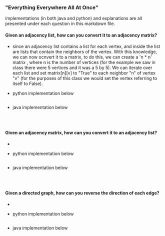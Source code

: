 ### "Everything Everywhere All At Once"
implementations (in both java and python) and explanations are all presented under each question in this markdown file.

#### Given an adjacency list, how can you convert it to an adjacency matrix? 
- since an adjacency list contains a list for each vertex, and inside the list are lists that contain the neighbors of the vertex. With this knowledge, we can now ocnvert it to a matrix, to do this, we can create a 'n * n' matrix , where n is the number of vertices (for the example we saw in class there were 5 vertices and it was a 5 by 5). We can iterate over each list and set matrix[n][v] to "True" to each neighbor "n" of vertex "v"
(for the purposes of this class we would set the vertex referring to itself to False).


- python implementation below
``` python

```

- java implementation below
``` java

```


<br/>

#### Given an adjacency matrix, how can you convert it to an adjacency list? 
- 

- python implementation below
``` python

```

- java implementation below
``` java

```

<br/>

#### Given a directed graph, how can you reverse the direction of each edge?
- 

- python implementation below

``` python

```


- java implementation below
``` java

```


